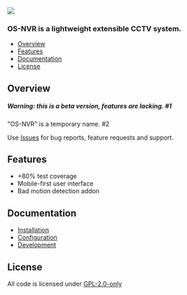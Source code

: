 <img src="https://gitlab.com/osnvr/os-nvr-assets/-/raw/master/screenshots/settings.png">


### OS-NVR is a lightweight extensible CCTV system.

- [Overview](#overview)
- [Features](#features)
- [Documentation](#documentation)
- [License](#license)

## Overview

##### Warning: this is a beta version, features are lacking. #1

"OS-NVR" is a temporary name. #2

Use [Issues](https://gitlab.com/osnvr/os-nvr/-/issues) for bug reports, feature requests and support.

## Features
- +80% test coverage
- Mobile-first user interface
- Bad motion detection addon

## Documentation
- [Installation](docs/1_Installation.md)
- [Configuration](docs/2_Configuration.md)
- [Development](docs/3_Development.md)
	
## License
All code is licensed under [GPL-2.0-only](LICENSE) 

